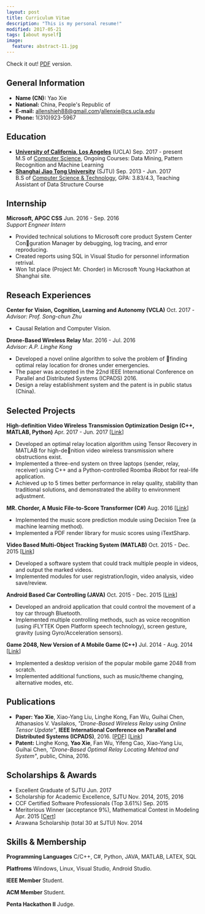 ```yaml
---
layout: post
title: Curriculum Vitae
description: "This is my personal resume!"
modified: 2017-05-21
tags: [about myself]
image:
  feature: abstract-11.jpg
---
```


Check it out! [PDF](http://allenshieh.github.io/resources/CV_YAOXIE.pdf) version.

## General Information
* **Name (CN):** Yao Xie
* **National:** China, People's Republic of
* **E-mail:** allenshieh88@gmail.com/allenxie@cs.ucla.edu
* **Phone:** 1(310)923-5967

## Education
* [**University of California, Los Angeles**](http://www.ucla.edu/) (UCLA) Sep. 2017 - present<br>
M.S of [Computer Science](http://www.cs.ucla.edu/), Ongoing Courses: Data Mining, Pattern Recognition and Machine Learning
* [**Shanghai Jiao Tong University**](http://en.sjtu.edu.cn/) (SJTU) Sep. 2013 - Jun. 2017 <br>
B.S of [Computer Science & Technology](http://www.cs.sjtu.edu.cn/en/), GPA: 3.83/4.3, Teaching Assistant of Data Structure Course


## Internship
**Microsoft, APGC CSS** Jun. 2016 - Sep. 2016 <br>
*Support Engneer Intern* <br>
* Provided technical solutions to Microsoft core product System Center Conguration Manager by debugging, log tracing, and error reproducing. <br>
* Created reports using SQL in Visual Studio for personnel information retrival. <br>
* Won 1st place (Project Mr. Chorder) in Microsoft Young Hackathon at Shanghai site. <br>


## Reseach Experiences
**Center for Vision, Cognition, Learning and Autonomy (VCLA)** Oct. 2017 - <br>
*Advisor: Prof. Song-chun Zhu*
* Causal Relation and Computer Vision. <br>

**Drone-Based Wireless Relay** Mar. 2016 - Jul. 2016 <br>
*Advisor: A.P. Linghe Kong* <br>
* Developed a novel online algorithm to solve the problem of finding optimal relay location for drones under emergencies. <br>
* The paper was accepted in the 22nd IEEE International Conference on Parallel and Distributed Systems (ICPADS) 2016. <br>
* Design a relay establishment system and the patent is in public status (China). <br>


## Selected Projects
**High-definition Video Wireless Transmission Optimization Design (C++, MATLAB, Python)** Apr. 2017 - Jun. 2017 \[[Link](https://github.com/AllenShieh/GraduationRelated)\] <br>
* Developed an optimal relay location algorithm using Tensor Recovery in MATLAB for high-denition video wireless transmission where obstructions exist. <br>
* Implemented a three-end system on three laptops (sender, relay, receiver) using C++ and a Python-controlled Roomba iRobot for real-life application. <br>
* Achieved up to 5 times better performance in relay quality, stability than traditional solutions, and demonstrated the ability to environment adjustment. <br>

**MR. Chorder, A Music File-to-Score Transformer (C#)** Aug. 2016 \[[Link](https://github.com/aaronguo1996/MrChorder)\] <br>
* Implemented the music score prediction module using Decision Tree (a machine learning method). <br>
* Implemented a PDF render library for music scores using iTextSharp. <br>

**Video Based Multi-Object Tracking System (MATLAB)** Oct. 2015 - Dec. 2015 \[[Link](https://github.com/AllenShieh/MultiTrackProject)\] <br>
* Developed a software system that could track multiple people in videos, and output the marked videos. <br>
* Implemented modules for user registration/login, video analysis, video save/review. <br>

**Android Based Car Controlling (JAVA)** Oct. 2015 - Dec. 2015  \[[Link](http://eelab.sjtu.edu.cn/kc/2015-12/C17/)\] <br>
* Developed an android application that could control the movement of a toy car through Bluetooth. <br>
* Implemented multiple controlling methods, such as voice recognition (using iFLYTEK Open Platform speech technology), screen gesture, gravity (using Gyro/Acceleration sensors). <br>

**Game 2048, New Version of A Mobile Game (C++)** Jul. 2014 - Aug. 2014 \[[Link](https://github.com/AllenShieh/Game2048)\] <br>
* Implemented a desktop verision of the popular mobile game 2048 from scratch. <br>
* Implemented additional functions, such as music/theme changing, alternative modes, etc. <br>


## Publications
* **Paper: Yao Xie**, Xiao-Yang Liu, Linghe Kong, Fan Wu, Guihai Chen, Athanasios V. Vasilakos, *"Drone-Based Wireless Relay using Online Tensor Update"*, **IEEE International Conference on Parallel and Distributed Systems (ICPADS)**, 2016. \[[PDF](/publications/icpads2016drone.pdf)\] \[[Link](http://ieeexplore.ieee.org/document/7823731/)\]
* **Patent:** Linghe Kong, **Yao Xie**, Fan Wu, Yifeng Cao, Xiao-Yang Liu, Guihai Chen, *"Drone-Based Optimal Relay Locating Mehtod and System"*, public, China, 2016.


## Scholarships & Awards
* Excellent Graduate of SJTU Jun. 2017
* Scholarship for Academic Excellence, SJTU Nov. 2014, 2015, 2016
* CCF Certified Software Professionals (Top 3.61%) Sep. 2015
* Meritorious Winner (acceptance 9%), Mathematical Contest in Modeling Apr. 2015 \[[Cert](/awards/33804.pdf)\]
* Arawana Scholarship (total 30 at SJTU) Nov. 2014



## Skills & Membership
**Programming Languages**  C/C++, C#, Python, JAVA, MATLAB, LATEX, SQL <br>

**Platfroms** Windows, Linux, Visual Studio, Android Studio. <br>

**IEEE Member** Student. <br>

**ACM Member** Student. <br>

**Penta Hackathon II** Judge. <br>
